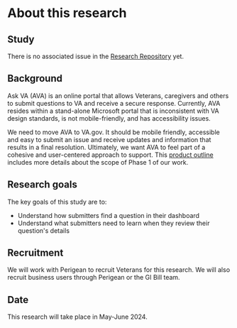 # About this research

## Study
There is no associated issue in the [Research Repository](https://github.com/orgs/department-of-veterans-affairs/projects/880) yet.

## Background
Ask VA (AVA) is an online portal that allows Veterans, caregivers and others to submit questions to VA and receive a secure response. Currently, AVA resides within a stand-alone Microsoft portal that is inconsistent with VA design standards, is not mobile-friendly, and has accessibility issues. 

We need to move AVA to VA.gov. It should be mobile friendly, accessible and easy to submit an issue and receive updates and information that results in a final resolution. Ultimately, we want AVA to feel part of a cohesive and user-centered approach to support. This [product outline](https://github.com/department-of-veterans-affairs/va.gov-team/blob/master/products/ask-va/products/ask-va-phase-1-product-outline.md) includes more details about the scope of Phase 1 of our work.

## Research goals

The key goals of this study are to:

* Understand how submitters find a question in their dashboard
* Understand what submitters need to learn when they review their question's details

## Recruitment
We will work with Perigean to recruit Veterans for this research. We will also recruit business users through Perigean or the GI Bill team.

## Date

This research will take place in May-June 2024.
